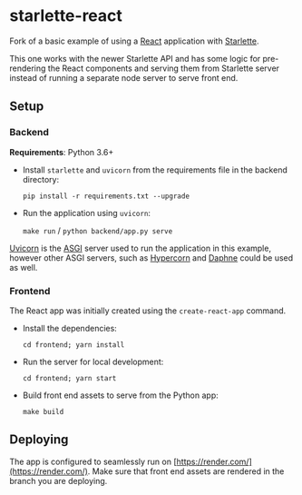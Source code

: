 # starlette-react

Fork of a basic example of using a [React](https://reactjs.org/) application with [Starlette](https://www.starlette.io/).

This one works with the newer Starlette API and has some logic for pre-rendering the React components and serving them from Starlette server instead of running a separate node server to serve front end.

## Setup

### Backend

**Requirements**: Python 3.6+

- Install `starlette` and `uvicorn` from the requirements file in the backend directory:
    
    `pip install -r requirements.txt --upgrade`

- Run the application using `uvicorn`:

    `make run` / `python backend/app.py serve`

[Uvicorn](https://www.uvicorn.org/) is the [ASGI](https://asgi.readthedocs.io/en/latest/) server used to run the application in this example, however other ASGI servers, such as [Hypercorn](https://pgjones.gitlab.io/hypercorn/) and [Daphne](https://github.com/django/daphne) could be used as well.

### Frontend

The React app was initially created using the `create-react-app` command.

- Install the dependencies:

    `cd frontend; yarn install`

- Run the server for local development:

    `cd frontend; yarn start`

- Build front end assets to serve from the Python app:

    `make build`


## Deploying 

The app is configured to seamlessly run on [https://render.com/](https://render.com/). Make sure that front end assets are rendered in the branch you are deploying. 
